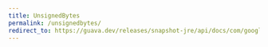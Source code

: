 ```yaml
---
title: UnsignedBytes
permalink: /unsignedbytes/
redirect_to: https://guava.dev/releases/snapshot-jre/api/docs/com/google/common/primitives/UnsignedBytes.html
---
```

